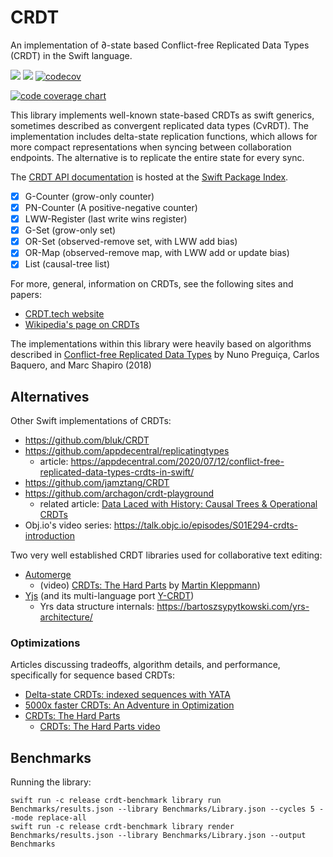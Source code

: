 # CRDT

An implementation of ∂-state based Conflict-free Replicated Data Types (CRDT) in the Swift language.

[![](https://img.shields.io/endpoint?url=https%3A%2F%2Fswiftpackageindex.com%2Fapi%2Fpackages%2Fheckj%2FCRDT%2Fbadge%3Ftype%3Dswift-versions)](https://swiftpackageindex.com/heckj/CRDT)
[![](https://img.shields.io/endpoint?url=https%3A%2F%2Fswiftpackageindex.com%2Fapi%2Fpackages%2Fheckj%2FCRDT%2Fbadge%3Ftype%3Dplatforms)](https://swiftpackageindex.com/heckj/CRDT)
[![codecov](https://codecov.io/gh/heckj/CRDT/branch/main/graph/badge.svg?token=AP68RBHNHM)](https://codecov.io/gh/heckj/CRDT)

[![code coverage chart](https://codecov.io/gh/heckj/CRDT/branch/main/graphs/sunburst.svg?token=AP68RBHNHM)](https://codecov.io/gh/heckj/CRDT)

This library implements well-known state-based CRDTs as swift generics, sometimes described as convergent replicated data types (CvRDT).
The implementation includes delta-state replication functions, which allows for more compact representations when syncing between collaboration endpoints. The alternative is to replicate the entire state for every sync.

The [CRDT API documentation](https://swiftpackageindex.com/heckj/CRDT/main/documentation/crdt) is hosted at the [Swift Package Index](https://swiftpackageindex.com/).

- [X] G-Counter (grow-only counter)
- [X] PN-Counter (A positive-negative counter)
- [X] LWW-Register (last write wins register)
- [X] G-Set (grow-only set)
- [X] OR-Set (observed-remove set, with LWW add bias)
- [X] OR-Map (observed-remove map, with LWW add or update bias)
- [X] List (causal-tree list)

For more, general, information on CRDTs, see the following sites and papers:
- [CRDT.tech website](https://crdt.tech)
- [Wikipedia's page on CRDTs](https://en.wikipedia.org/wiki/Conflict-free_replicated_data_type)

The implementations within this library were heavily based on algorithms described in 
[Conflict-free Replicated Data Types](https://arxiv.org/pdf/1805.06358.pdf) by Nuno Preguiça, Carlos Baquero, and Marc Shapiro (2018)

## Alternatives

Other Swift implementations of CRDTs:
- https://github.com/bluk/CRDT
- https://github.com/appdecentral/replicatingtypes
    - article: https://appdecentral.com/2020/07/12/conflict-free-replicated-data-types-crdts-in-swift/
- https://github.com/jamztang/CRDT
- https://github.com/archagon/crdt-playground
  - related article: [Data Laced with History: Causal Trees & Operational CRDTs](http://archagon.net/blog/2018/03/24/data-laced-with-history/)
- Obj.io's video series: https://talk.objc.io/episodes/S01E294-crdts-introduction

Two very well established CRDT libraries used for collaborative text editing:
- [Automerge](https://automerge.org)
  - (video) [CRDTs: The Hard Parts](https://youtu.be/x7drE24geUw) by [Martin Kleppmann](https://martin.kleppmann.com/2020/07/06/crdt-hard-parts-hydra.html))
- [Yjs](https://yjs.dev) (and its multi-language port [Y-CRDT](https://github.com/y-crdt))
  - Yrs data structure internals: https://bartoszsypytkowski.com/yrs-architecture/

### Optimizations

Articles discussing tradeoffs, algorithm details, and performance, specifically for sequence based CRDTs:
- [Delta-state CRDTs: indexed sequences with YATA](https://bartoszsypytkowski.com/yata/)
- [5000x faster CRDTs: An Adventure in Optimization](https://josephg.com/blog/crdts-go-brrr/)
- [CRDTs: The Hard Parts](https://martin.kleppmann.com/2020/07/06/crdt-hard-parts-hydra.html)
  - [CRDTs: The Hard Parts video](https://youtu.be/x7drE24geUw)
  
## Benchmarks

Running the library:

    swift run -c release crdt-benchmark library run Benchmarks/results.json --library Benchmarks/Library.json --cycles 5 --mode replace-all
    swift run -c release crdt-benchmark library render Benchmarks/results.json --library Benchmarks/Library.json --output Benchmarks
